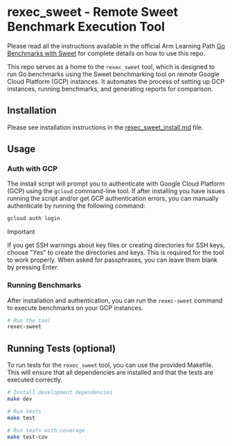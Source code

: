 # rexec_sweet - Remote Sweet Benchmark Execution Tool

Please read all the instructions available in the official Arm Learning Path [Go Benchmarks with Sweet](https://developer.arm.com/learning-paths/servers-and-cloud-computing/go-benchmarking-with-sweet/) for complete details on how to use this repo.

This repo serves as a home to the `rexec_sweet` tool, which is designed to run Go benchmarks using the Sweet benchmarking tool on remote Google Cloud Platform (GCP) instances. It automates the process of setting up GCP instances, running benchmarks, and generating reports for comparison.


## Installation

Please see installation instructions in the [rexec_sweet_install.md](content/learning-paths/servers-and-cloud-computing/go-benchmarking-with-sweet/rexec_sweet_install.md) file.

## Usage

### Auth with GCP
The install script will prompt you to authenticate with Google Cloud Platform (GCP) using the `gcloud` command-line tool. If after installing you have issues running the script and/or get GCP authentication errors, you can manually authenticate by running the following command:

```bash
gcloud auth login
```

> [!IMPORTANT]
> If you get SSH warnings about key files or creating directories for SSH keys, choose "Yes" to create the directories and keys.  This is required for the tool to work properly. When asked for passphrases, you can leave them blank by pressing Enter.


### Running Benchmarks
After installation and authentication, you can run the `rexec-sweet` command to execute benchmarks on your GCP instances.

```bash
# Run the tool
rexec-sweet
```
## Running Tests (optional)
To run tests for the `rexec_sweet` tool, you can use the provided Makefile. This will ensure that all dependencies are installed and that the tests are executed correctly.

```bash
# Install development dependencies
make dev

# Run tests
make test

# Run tests with coverage
make test-cov
```

